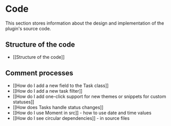 # Code

This section stores information about the design and implementation of the plugin's source code.

## Structure of the code

- [[Structure of the code]]

## Comment processes

- [[How do I add a new field to the Task class]]
- [[How do I add a new task filter]]
- [[How do I add one-click support for new themes or snippets for custom statuses]]
- [[How does Tasks handle status changes]]
- [[How do I use Moment in src]] - how to use date and time values
- [[How do I see circular dependencies]] - in source files
